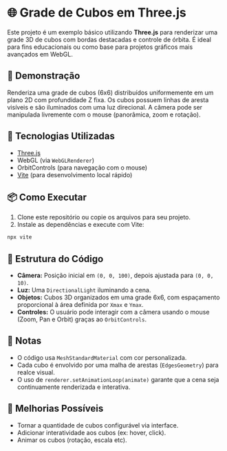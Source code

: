 # 🌐 Grade de Cubos em Three.js

Este projeto é um exemplo básico utilizando **Three.js** para renderizar uma grade 3D de cubos com bordas destacadas e controle de órbita. É ideal para fins educacionais ou como base para projetos gráficos mais avançados em WebGL.

## 📸 Demonstração

Renderiza uma grade de cubos (6x6) distribuídos uniformemente em um plano 2D com profundidade Z fixa. Os cubos possuem linhas de aresta visíveis e são iluminados com uma luz direcional. A câmera pode ser manipulada livremente com o mouse (panorâmica, zoom e rotação).

## 🧰 Tecnologias Utilizadas

- [Three.js](https://threejs.org/)
- WebGL (via `WebGLRenderer`)
- OrbitControls (para navegação com o mouse)
- [Vite](https://vitejs.dev/) (para desenvolvimento local rápido)

## 📦 Como Executar

1. Clone este repositório ou copie os arquivos para seu projeto.
2. Instale as dependências e execute com Vite:

```bash
npx vite
```
## 🧠 Estrutura do Código

- **Câmera:** Posição inicial em `(0, 0, 100)`, depois ajustada para `(0, 0, 10)`.
- **Luz:** Uma `DirectionalLight` iluminando a cena.
- **Objetos:** Cubos 3D organizados em uma grade 6x6, com espaçamento proporcional à área definida por `Xmax` e `Ymax`.
- **Controles:** O usuário pode interagir com a câmera usando o mouse (Zoom, Pan e Orbit) graças ao `OrbitControls`.

## 📌 Notas

- O código usa `MeshStandardMaterial` com cor personalizada.
- Cada cubo é envolvido por uma malha de arestas (`EdgesGeometry`) para realce visual.
- O uso de `renderer.setAnimationLoop(animate)` garante que a cena seja continuamente renderizada e interativa.

## 🧹 Melhorias Possíveis

- Tornar a quantidade de cubos configurável via interface.
- Adicionar interatividade aos cubos (ex: hover, click).
- Animar os cubos (rotação, escala etc).
